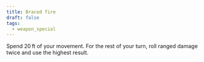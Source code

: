 ```yaml
---
title: Braced fire
draft: false
tags:
  - weapon_special
---
```

Spend 20 ft of your movement. For the rest of your turn, roll ranged damage twice and use the highest result.
